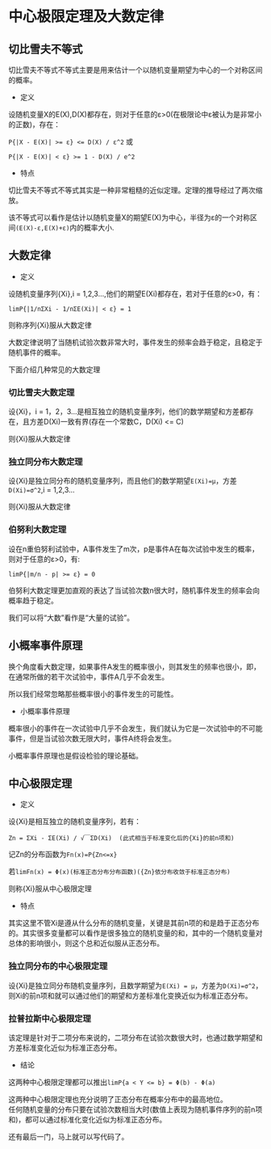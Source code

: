 # 中心极限定理及大数定律         

## 切比雪夫不等式     
切比雪夫不等式不等式主要是用来估计一个以随机变量期望为中心的一个对称区间的概率。    

* 定义   

设随机变量X的E(X),D(X)都存在，则对于任意的ε>0(在极限论中ε被认为是非常小的正数)，存在：     

`P{|X - E(X)| >= ε} <= D(X) / ε^2` 或    

`P{|X - E(X)| < ε} >= 1 - D(X) / e^2`      

* 特点     

切比雪夫不等式不等式其实是一种非常粗糙的近似定理。定理的推导经过了两次缩放。   

该不等式可以看作是估计以随机变量X的期望E(X)为中心，半径为ε的一个对称区间`(E(X)-ε,E(X)+ε)`内的概率大小.       


## 大数定律    

* 定义  

设随机变量序列{Xi},i = 1,2,3...,他们的期望E(Xi)都存在，若对于任意的ε>0，有：    

`limP{|1/nΣXi - 1/nΣE(Xi)| < ε} = 1`      

则称序列{Xi}服从大数定律     

大数定律说明了当随机试验次数非常大时，事件发生的频率会趋于稳定，且稳定于随机事件的概率。        


下面介绍几种常见的大数定理    


### 切比雪夫大数定理     

设{Xi}，i = 1，2，3...是相互独立的随机变量序列，他们的数学期望和方差都存在，且方差D(Xi)一致有界(存在一个常数C，D(Xi) <= C)    

则{Xi}服从大数定律     

### 独立同分布大数定理   

设{Xi}是独立同分布的随机变量序列，而且他们的数学期望`E(Xi)=μ`，方差`D(Xi)=σ^2`,i = 1,2,3...     

则{Xi}服从大数定律     

### 伯努利大数定理    

设在n重伯努利试验中，A事件发生了m次，p是事件A在每次试验中发生的概率，则对于任意的ε>0，有:     

`limP{|m/n - p| >= ε} = 0`      

伯努利大数定理更加直观的表达了当试验次数n很大时，随机事件发生的频率会向概率趋于稳定。       

我们可以将“大数”看作是“大量的试验”。      


## 小概率事件原理      

换个角度看大数定理，如果事件A发生的概率很小，则其发生的频率也很小，即，在通常所做的若干次试验中，事件A几乎不会发生。     

所以我们经常忽略那些概率很小的事件发生的可能性。    

* 小概率事件原理    

概率很小的事件在一次试验中几乎不会发生，我们就认为它是一次试验中的不可能事件，但是当试验次数无限大时，事件A终将会发生。    

小概率事件原理也是假设检验的理论基础。          

## 中心极限定理     

* 定义   

设{Xi}是相互独立的随机变量序列，若有：    

`Zn = ΣXi - ΣE(Xi) / √￣ΣD(Xi)  (此式相当于标准变化后的{Xi}的前n项和)`    

记Zn的分布函数为`Fn(x)=P{Zn<=x}`     

若`limFn(x) = Φ(x)(标准正态分布分布函数)({Zn}依分布收敛于标准正态分布)`      

则称{Xi}服从中心极限定理      

* 特点     

其实这里不管Xi是遵从什么分布的随机变量，关键是其前n项的和是趋于正态分布的。其实很多变量都可以看作是很多独立的随机变量的和，其中的一个随机变量对总体的影响很小，则这个总和近似服从正态分布。     


### 独立同分布的中心极限定理    

设{Xi}是独立同分布随机变量序列，且数学期望为`E(Xi) = μ`，方差为`D(Xi)=σ^2`，则Xi的前n项和就可以通过他们的期望和方差标准化变换近似为标准正态分布。    



### 拉普拉斯中心极限定理    

该定理是针对于二项分布来说的，二项分布在试验次数很大时，也通过数学期望和方差标准变化近似为标准正态分布。     

* 结论    

这两种中心极限定理都可以推出`limP{a < Y <= b} = Φ(b) - Φ(a)`     

这两种中心极限定理也充分说明了正态分布在概率分布中的最高地位。        
任何随机变量的分布只要在试验次数相当大时(数值上表现为随机事件序列的前n项和)，都可以通过标准化变化近似为标准正态分布。         

还有最后一门，马上就可以写代码了。
